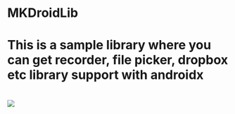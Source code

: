 # MKDroidLib
# This is a sample library where you can get recorder, file picker, dropbox etc library support with androidx
# [![](https://jitpack.io/v/mkdroid/MKDroidLib.svg)](https://jitpack.io/#mkdroid/MKDroidLib)
